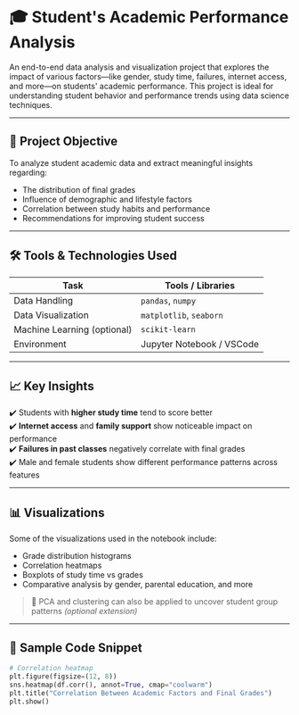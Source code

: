 # 🎓 Student's Academic Performance Analysis

An end-to-end data analysis and visualization project that explores the impact of various factors—like gender, study time, failures, internet access, and more—on students' academic performance. This project is ideal for understanding student behavior and performance trends using data science techniques.

---

## 📌 Project Objective

To analyze student academic data and extract meaningful insights regarding:

- The distribution of final grades
- Influence of demographic and lifestyle factors
- Correlation between study habits and performance
- Recommendations for improving student success

---

## 🛠️ Tools & Technologies Used

| Task                      | Tools / Libraries             |
|---------------------------|-------------------------------|
| Data Handling             | `pandas`, `numpy`             |
| Data Visualization        | `matplotlib`, `seaborn`       |
| Machine Learning (optional) | `scikit-learn`               |
| Environment               | Jupyter Notebook / VSCode     |

---

## 📈 Key Insights

✔️ Students with **higher study time** tend to score better  
✔️ **Internet access** and **family support** show noticeable impact on performance  
✔️ **Failures in past classes** negatively correlate with final grades  
✔️ Male and female students show different performance patterns across features

---

## 📊 Visualizations

Some of the visualizations used in the notebook include:

- Grade distribution histograms
- Correlation heatmaps
- Boxplots of study time vs grades
- Comparative analysis by gender, parental education, and more

> 📌 PCA and clustering can also be applied to uncover student group patterns *(optional extension)*

---

## 🧪 Sample Code Snippet

```python
# Correlation heatmap
plt.figure(figsize=(12, 8))
sns.heatmap(df.corr(), annot=True, cmap="coolwarm")
plt.title("Correlation Between Academic Factors and Final Grades")
plt.show()

